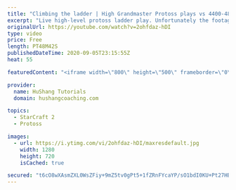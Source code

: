 ```yaml
---
title: "Climbing the ladder | High Grandmaster Protoss plays vs 4400-4800 players"
excerpt: "Live high-level protoss ladder play. Unfortunately the footage came out quite choppy at some points and I was considering just not posting today, but I will post it anyways in case a few of you want to watch still. I'm trying to figure out what the cause of the lag is and hopefully I can get some cleaner"
originalUrl: https://youtube.com/watch?v=2ohfdaz-hDI
type: video
price: Free
length: PT48M42S
publishedDateTime: 2020-09-05T23:15:55Z
heat: 55

featuredContent: "<iframe width=\"800\" height=\"500\" frameborder=\"0\" src=\"https://www.youtube.com/embed/2ohfdaz-hDI\" allow=\"accelerometer; autoplay; encrypted-media; gyroscope; picture-in-picture\" allowfullscreen></iframe>"

provider:
  name: HuShang Tutorials
  domain: hushangcoaching.com

topics:
  - StarCraft 2
  - Protoss

images:
  - url: https://i.ytimg.com/vi/2ohfdaz-hDI/maxresdefault.jpg
    width: 1280
    height: 720
    isCached: true

secured: "t6cO8wXAsmZXL0WsZFiy+9mZ5tv0gPt5+1fZRnFYcaYP/sO1bdI0KU+Pt27HBpCoNmebLBua/tpnubgh39mHqRsGPac/2uPk56fA56YdalVyr+KKDtP4E6Ql+v+TLWUjWxST7gVpFRxurftzWCHe+Z+sMvhuKH3mzgb+SsXaCowxCmNn21P6AWsnJtqqIGFSenPXQODvXX3rrQlopkF1L6iQnZU5bRpCl1eQIXPlRe6NwuXJZyn1S8G9i4Fy8GuZLNGnjHkc1ljd5wcrOij3HEQyv+hO2u7ZNevjjpY3lSLDJo7nfavQI9YOTRewFovp6RXJrdFN5uWjdyXfPYWsalQUO7h6TX/NmRyrcbPSjnF/XgucDS+EOyJ6g0ipFoI2JAlxi616HnkPnZeDOy4jAgsE1/vNkmeBNhTwvftiWFY=;iB2G5IylXB3nTwUuCpzA5A=="
---
```



